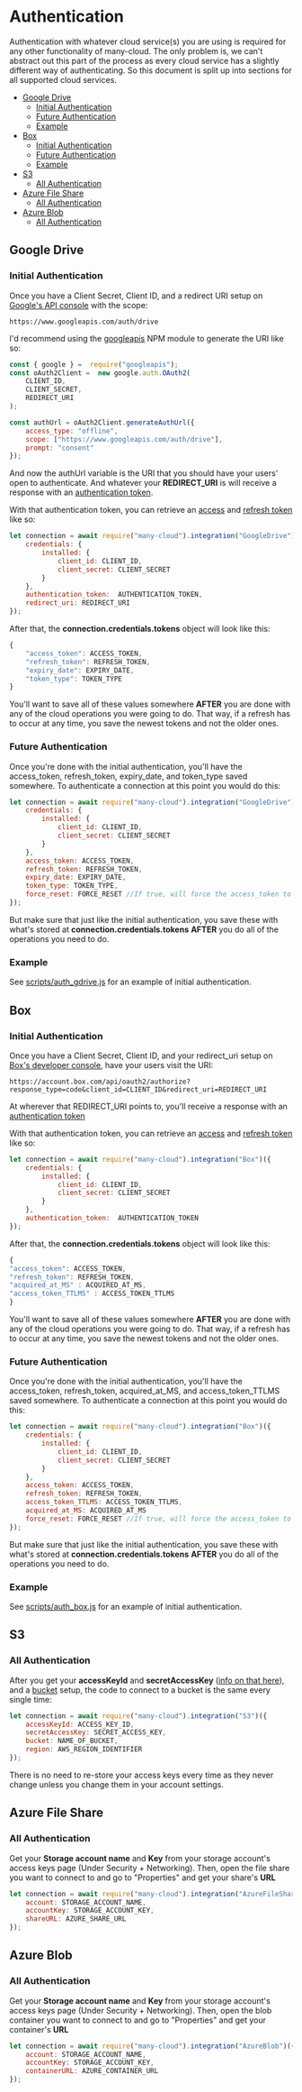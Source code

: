 ﻿# Authentication
Authentication with whatever cloud service(s) you are using is required for any other functionality of many-cloud. The only problem is, we can't abstract out this part of the process as every cloud service has a slightly different way of authenticating. So this document is split up into sections for all supported cloud services.

- [Google Drive](#google-drive)
  * [Initial Authentication](#initial-authentication)
  * [Future Authentication](#future-authentication)
  * [Example](#example)
- [Box](#box)
  * [Initial Authentication](#initial-authentication-1)
  * [Future Authentication](#future-authentication-1)
  * [Example](#example-1)
- [S3](#s3)
  * [All Authentication](#all-authentication)
- [Azure File Share](#azure-file-share)
	* [All Authentication](#all-authentication-1)
- [Azure Blob](#azure-blob)
	* [All Authentication](#all-authentication-2)

## Google Drive

### Initial Authentication

Once you have a Client Secret, Client ID, and a redirect URI setup on [Google's API console](https://console.cloud.google.com/apis/) with the scope:
```
https://www.googleapis.com/auth/drive
```
I'd recommend using the [googleapis](https://www.npmjs.com/package/googleapis) NPM module to generate the URI like so:
```js
const { google } =  require("googleapis");
const oAuth2Client =  new google.auth.OAuth2(
	CLIENT_ID,
	CLIENT_SECRET,
	REDIRECT_URI
);

const authUrl = oAuth2Client.generateAuthUrl({
	access_type: "offline",
	scope: ["https://www.googleapis.com/auth/drive"],
	prompt: "consent"
});
```
And now the authUrl variable is the URI that you should have your users' open to authenticate. And whatever your **REDIRECT_URI** is will receive a response with an [authentication token](https://www.oauth.com/oauth2-servers/access-tokens/authorization-code-request/).

With that authentication token, you can retrieve an [access](https://www.oauth.com/oauth2-servers/access-tokens/access-token-response/) and [refresh token](https://www.oauth.com/oauth2-servers/access-tokens/refreshing-access-tokens/) like so:
```js
let connection = await require("many-cloud").integration("GoogleDrive")({
	credentials: {
		installed: {
			client_id: CLIENT_ID,
			client_secret: CLIENT_SECRET
		}
	},
	authentication_token:  AUTHENTICATION_TOKEN,
	redirect_uri: REDIRECT_URI
});
```
After that, the **connection.credentials.tokens** object will look like this:
```js
{
	"access_token": ACCESS_TOKEN,
	"refresh_token": REFRESH_TOKEN,
	"expiry_date": EXPIRY_DATE,
	"token_type": TOKEN_TYPE
}
```
You'll want to save all of these values somewhere **AFTER** you are done with any of the cloud operations you were going to do. That way, if a refresh has to occur at any time, you save the newest tokens and not the older ones.

### Future Authentication
Once you're done with the initial authentication, you'll have the access_token, refresh_token, expiry_date, and token_type saved somewhere. To authenticate a connection at this point you would do this:
```js
let connection = await require("many-cloud").integration("GoogleDrive")({
	credentials: {
		installed: {
			client_id: CLIENT_ID,
			client_secret: CLIENT_SECRET
		}
	},
	access_token: ACCESS_TOKEN,
	refresh_token: REFRESH_TOKEN,
	expiry_date: EXPIRY_DATE,
	token_type: TOKEN_TYPE,
	force_reset: FORCE_RESET //If true, will force the access_token to refresh
});
```
But make sure that just like the initial authentication, you save these with what's stored at **connection.credentials.tokens** **AFTER** you do all of the operations you need to do.

### Example
See [scripts/auth_gdrive.js](../scripts/auth_gdrive.js) for an example of initial authentication.

## Box

### Initial Authentication
Once you have a Client Secret, Client ID, and your redirect_uri setup on [Box's developer console](https://developer.box.com/), have your users visit the URI: 
```
https://account.box.com/api/oauth2/authorize?response_type=code&client_id=CLIENT_ID&redirect_uri=REDIRECT_URI
```
At wherever that REDIRECT_URI points to, you'll receive a response with an [authentication token](https://www.oauth.com/oauth2-servers/access-tokens/authorization-code-request/)

With that authentication token, you can retrieve an [access](https://www.oauth.com/oauth2-servers/access-tokens/access-token-response/) and [refresh token](https://www.oauth.com/oauth2-servers/access-tokens/refreshing-access-tokens/) like so:
```js
let connection = await require("many-cloud").integration("Box")({
	credentials: {
		installed: {
			client_id: CLIENT_ID,
			client_secret: CLIENT_SECRET
		}
	},
	authentication_token:  AUTHENTICATION_TOKEN
});
```

After that, the **connection.credentials.tokens** object will look like this:
```js
{
"access_token": ACCESS_TOKEN,
"refresh_token": REFRESH_TOKEN,
"acquired_at_MS" : ACQUIRED_AT_MS,
"access_token_TTLMS" : ACCESS_TOKEN_TTLMS
}
```
You'll want to save all of these values somewhere **AFTER** you are done with any of the cloud operations you were going to do. That way, if a refresh has to occur at any time, you save the newest tokens and not the older ones.
### Future Authentication
Once you're done with the initial authentication, you'll have the access_token, refresh_token, acquired_at_MS, and access_token_TTLMS saved somewhere. To authenticate a connection at this point you would do this:
```js
let connection = await require("many-cloud").integration("Box")({
	credentials: {
		installed: {
			client_id: CLIENT_ID,
			client_secret: CLIENT_SECRET
		}
	},
	access_token: ACCESS_TOKEN,
	refresh_token: REFRESH_TOKEN,
	access_token_TTLMS: ACCESS_TOKEN_TTLMS,
	acquired_at_MS: ACQUIRED_AT_MS
	force_reset: FORCE_RESET //If true, will force the access_token to refresh
});
```
But make sure that just like the initial authentication, you save these with what's stored at **connection.credentials.tokens** **AFTER** you do all of the operations you need to do.

### Example
See [scripts/auth_box.js](../scripts/auth_box.js) for an example of initial authentication.


## S3

### All Authentication
After you get your **accessKeyId** and **secretAccessKey** ([info on that here](https://aws.amazon.com/premiumsupport/knowledge-center/create-access-key/)), and a [bucket](https://docs.aws.amazon.com/AmazonS3/latest/gsg/CreatingABucket.html) setup, the code to connect to a bucket is the same every single time:
```js
let connection = await require("many-cloud").integration("S3")({
	accessKeyId: ACCESS_KEY_ID,
	secretAccessKey: SECRET_ACCESS_KEY,
	bucket: NAME_OF_BUCKET,
	region: AWS_REGION_IDENTIFIER
});
```
There is no need to re-store your access keys every time as they never change unless you change them in your account settings.

## Azure File Share

### All Authentication
Get your **Storage account name** and **Key** from your storage account's access keys page (Under Security + Networking). Then, open the file share you want to connect to and go to "Properties" and get your share's **URL**
```js
let connection = await require("many-cloud").integration("AzureFileShare")({
	account: STORAGE_ACCOUNT_NAME,
	accountKey: STORAGE_ACCOUNT_KEY,
	shareURL: AZURE_SHARE_URL
});
```

## Azure Blob

### All Authentication
Get your **Storage account name** and **Key** from your storage account's access keys page (Under Security + Networking). Then, open the blob container you want to connect to and go to "Properties" and get your container's **URL**
```js
let connection = await require("many-cloud").integration("AzureBlob")({
	account: STORAGE_ACCOUNT_NAME,
	accountKey: STORAGE_ACCOUNT_KEY,
	containerURL: AZURE_CONTAINER_URL
});
```